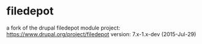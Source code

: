 # filedepot
a fork of the drupal filedepot module
project: https://www.drupal.org/project/filedepot
version: 7.x-1.x-dev (2015-Jul-29)
